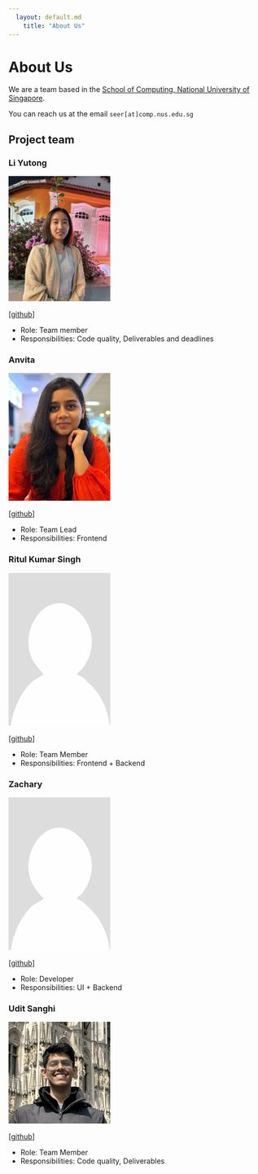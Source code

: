 ```yaml
---
  layout: default.md
    title: "About Us"
---
```


# About Us

We are a team based in the [School of Computing, National University of Singapore](http://www.comp.nus.edu.sg).

You can reach us at the email `seer[at]comp.nus.edu.sg`

## Project team

### Li Yutong

<img src="images/yu7ong.png" width="200px">

[[github](http://github.com/yu7ong)]

* Role: Team member 
* Responsibilities: Code quality, Deliverables and deadlines

### Anvita

<img src="images/anvita2110.png" width="200px">

[[github](https://github.com/johnhttps://github.com/Anvita2110)]

* Role: Team Lead
* Responsibilities: Frontend

### Ritul Kumar Singh

<img src="images/ritulkrsingh.png" width="200px">

[[github](http://github.com/ritulkrsingh)]

* Role: Team Member
* Responsibilities: Frontend + Backend

### Zachary

<img src="images/zacharyxzz.png" width="200px">

[[github](http://github.com/zacharyxzz)]

* Role: Developer
* Responsibilities: UI + Backend

### Udit Sanghi

<img src="images/t1dus.png" width="200px">

[[github](https://github.com/T1duS)]

* Role: Team Member
* Responsibilities: Code quality, Deliverables
